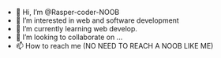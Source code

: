 - 👋 Hi, I’m @Rasper-coder-NOOB
- 👀 I’m interested in web and software development
- 🌱 I’m currently learning web develop.
- 💞️ I’m looking to collaborate on ...
- 📫 How to reach me (NO NEED TO REACH A NOOB LIKE ME)

<!---
Rasper-coder-NOOB/Rasper-coder-NOOB is a ✨ special ✨ repository because its `README.md` (this file) appears on your GitHub profile.
You can click the Preview link to take a look at your changes.
--->
